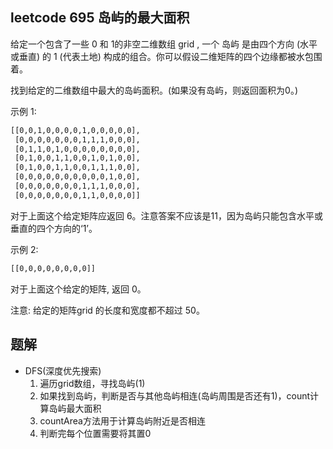 ## leetcode 695 岛屿的最大面积
给定一个包含了一些 0 和 1的非空二维数组 grid , 一个 岛屿 是由四个方向 (水平或垂直) 的 1 (代表土地) 构成的组合。你可以假设二维矩阵的四个边缘都被水包围着。

找到给定的二维数组中最大的岛屿面积。(如果没有岛屿，则返回面积为0。)

示例 1:
```bash
[[0,0,1,0,0,0,0,1,0,0,0,0,0],
 [0,0,0,0,0,0,0,1,1,1,0,0,0],
 [0,1,1,0,1,0,0,0,0,0,0,0,0],
 [0,1,0,0,1,1,0,0,1,0,1,0,0],
 [0,1,0,0,1,1,0,0,1,1,1,0,0],
 [0,0,0,0,0,0,0,0,0,0,1,0,0],
 [0,0,0,0,0,0,0,1,1,1,0,0,0],
 [0,0,0,0,0,0,0,1,1,0,0,0,0]]
```
对于上面这个给定矩阵应返回 6。注意答案不应该是11，因为岛屿只能包含水平或垂直的四个方向的‘1’。

示例 2:
```bash
[[0,0,0,0,0,0,0,0]]
```
对于上面这个给定的矩阵, 返回 0。

注意: 给定的矩阵grid 的长度和宽度都不超过 50。

## 题解
- DFS(深度优先搜索)
	1. 遍历grid数组，寻找岛屿(1)
	2. 如果找到岛屿，判断是否与其他岛屿相连(岛屿周围是否还有1)，count计算岛屿最大面积
	3. countArea方法用于计算岛屿附近是否相连
	4. 判断完每个位置需要将其置0